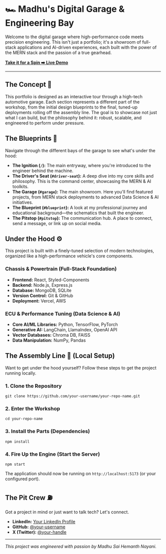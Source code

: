 # 🏎️ Madhu's Digital Garage & Engineering Bay

Welcome to the digital garage where high-performance code meets precision engineering. This isn't just a portfolio; it's a showroom of full-stack applications and AI-driven experiences, each built with the power of the MERN stack and the passion of a true gearhead.

**[Take it for a Spin ➡️ Live Demo](https://your-live-demo-link.com)**

---

## The Concept 🏁

This portfolio is designed as an interactive tour through a high-tech automotive garage. Each section represents a different part of the workshop, from the initial design blueprints to the final, tuned-up deployments rolling off the assembly line. The goal is to showcase not just what I can build, but the philosophy behind it: robust, scalable, and engineered to perform under pressure.

## The Blueprints 📐

Navigate through the different bays of the garage to see what's under the hood:

*   **The Ignition (`/`):** The main entryway, where you're introduced to the engineer behind the machine.
*   **The Driver's Seat (`#driver-seat`):** A deep dive into my core skills and philosophy. This is the command center, showcasing the MERN & AI toolkits.
*   **The Garage (`#garage`):** The main showroom. Here you'll find featured projects, from MERN stack deployments to advanced Data Science & AI initiatives.
*   **The Blueprint (`#blueprint`):** A look at my professional journey and educational background—the schematics that built the engineer.
*   **The Pitstop (`#pitstop`):** The communication hub. A place to connect, send a message, or link up on social media.

## Under the Hood ⚙️

This project is built with a finely-tuned selection of modern technologies, organized like a high-performance vehicle's core components.

### Chassis & Powertrain (Full-Stack Foundation)

*   **Frontend:** React, Styled-Components
*   **Backend:** Node.js, Express.js
*   **Database:** MongoDB, SQLite
*   **Version Control:** Git & GitHub
*   **Deployment:** Vercel, AWS

### ECU & Performance Tuning (Data Science & AI)

*   **Core AI/ML Libraries:** Python, TensorFlow, PyTorch
*   **Generative AI:** LangChain, LlamaIndex, OpenAI API
*   **Vector Databases:** Chroma DB, FAISS
*   **Data Manipulation:** NumPy, Pandas

## The Assembly Line 🔧 (Local Setup)

Want to get under the hood yourself? Follow these steps to get the project running locally.

### 1. **Clone the Repository**
   ```
   git clone https://github.com/your-username/your-repo-name.git
   ```

### 2. **Enter the Workshop**
   ```
   cd your-repo-name
   ```

### 3. **Install the Parts (Dependencies)**
   ```
   npm install
   ```

### 4. **Fire Up the Engine (Start the Server)**
   ```
   npm start
   ```
   The application should now be running on `http://localhost:5173` (or your configured port).

## The Pit Crew ⛽

Got a project in mind or just want to talk tech? Let's connect.

*   **LinkedIn:** [Your LinkedIn Profile](https://linkedin.com/in/your-profile)
*   **GitHub:** [@your-username](https://github.com/your-username)
*   **X (Twitter):** [@your-handle](https://twitter.com/your-handle)

---
*This project was engineered with passion by Madhu Sai Hemanth Nayani.*
```
